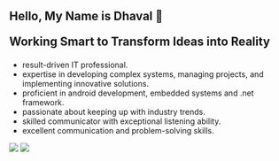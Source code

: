 ## Hello, My Name is Dhaval 👋  <p> Working Smart to Transform Ideas into Reality

* result-driven IT professional.
* expertise in developing complex systems, managing projects, and implementing innovative solutions.
* proficient in android development, embedded systems and .net framework.
* passionate about keeping up with industry trends.
* skilled communicator with exceptional listening ability.
* excellent communication and problem-solving skills.
     
<p>
  <a href="https://www.linkedin.com/in/dhaval-chhayla/">
    <img src="https://img.shields.io/badge/linkedin%20-%230077B5.svg?&style=for-the-badge&logo=linkedin&logoColor=white"/></a>
<a href="https://www.instagram.com/dhaval._26/">
  <img src="https://img.shields.io/badge/Instagram%20-%23E4405F.svg?&style=for-the-badge&logo=Instagram&logoColor=white"/></a>
<!--<img src="https://img.shields.io/badge/github%20-%23121011.svg?&style=for-the-badge&logo=github&logoColor=white"/>-->
</p>




<!--| DhavalChhaylaOfficial's GitHub Topics Over Time | DhavalChhaylaOfficial's GitHub Languages Over Time |
|--------------------------------------------------|-----------------------------------------------------|
| [![DhavalChhaylaOfficial's GitHub Topics Over Time](https://stats.quine.sh/DhavalChhaylaOfficial/topics-over-time?theme=dark)](https://quine.sh?utm_source=widgets&utm_campaign=DhavalChhaylaOfficial) | [![DhavalChhaylaOfficial's GitHub Languages Over Time](https://stats.quine.sh/DhavalChhaylaOfficial/languages-over-time?theme=dark)](https://quine.sh?utm_source=widgets&utm_campaign=DhavalChhaylaOfficial) |


**DhavalChhaylaOfficial/DhavalChhaylaOfficial** is a ✨ _special_ ✨ repository because its `README.md` (this file) appears on your GitHub profile.

Here are some ideas to get you started:

- 🔭 I’m currently working on ...
- 🌱 I’m currently learning ...
- 👯 I’m looking to collaborate on ...
- 🤔 I’m looking for help with ...
- 💬 Ask me about ...
- 📫 How to reach me: ...
- 😄 Pronouns: ...
- ⚡ Fun fact: ...
-->
